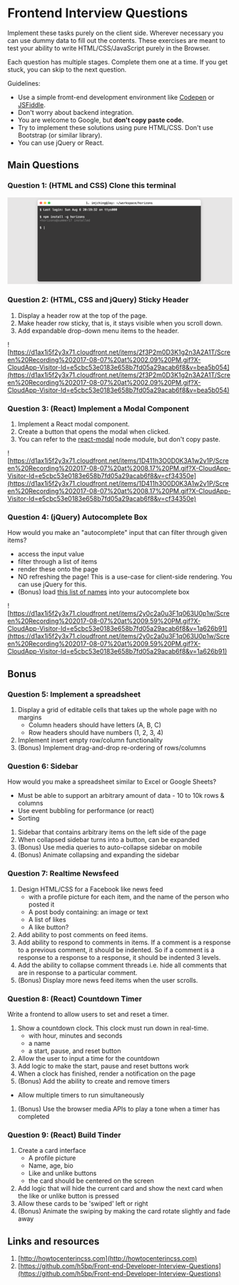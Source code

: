 # Frontend Interview Questions

Implement these tasks purely on the client side. Wherever necessary you can use dummy data to fill out the contents.
These exercises are meant to test your ability to write HTML/CSS/JavaScript purely in the Browser. 

Each question has multiple stages. Complete them one at a time. If you get stuck, you can skip to the next question.

Guidelines:

- Use a simple fromt-end development environment like [Codepen](http://codepen.io/) or [JSFiddle](https://jsfiddle.net/).
- Don't worry about backend integration.
- You are welcome to Google, but **don't copy paste code.**
- Try to implement these solutions using pure HTML/CSS. Don't use Bootstrap (or similar library).
- You can use jQuery or React.

## Main Questions

### Question 1: (HTML and CSS) Clone this terminal

![terminal.png](terminal.png)

### Question 2: (HTML, CSS and jQuery) Sticky Header

1. Display a header row at the top of the page.
2. Make header row sticky, that is, it stays visible when you scroll down.
3. Add expandable drop-down menu items to the header.

![https://d1ax1i5f2y3x71.cloudfront.net/items/2f3P2m0D3K1g2n3A2A1T/Screen%20Recording%202017-08-07%20at%2002.09%20PM.gif?X-CloudApp-Visitor-Id=e5cbc53e0183e658b7fd05a29acab6f8&v=bea5b054](https://d1ax1i5f2y3x71.cloudfront.net/items/2f3P2m0D3K1g2n3A2A1T/Screen%20Recording%202017-08-07%20at%2002.09%20PM.gif?X-CloudApp-Visitor-Id=e5cbc53e0183e658b7fd05a29acab6f8&v=bea5b054)

### Question 3: (React) Implement a Modal Component

1. Implement a React modal component.
1. Create a button that opens the modal when clicked.
1. You can refer to the [react-modal](https://github.com/reactjs/react-modal) node module, but don't copy paste.

![https://d1ax1i5f2y3x71.cloudfront.net/items/1D411h3O0D0K3A1w2v1P/Screen%20Recording%202017-08-07%20at%2008.17%20PM.gif?X-CloudApp-Visitor-Id=e5cbc53e0183e658b7fd05a29acab6f8&v=cf34350e](https://d1ax1i5f2y3x71.cloudfront.net/items/1D411h3O0D0K3A1w2v1P/Screen%20Recording%202017-08-07%20at%2008.17%20PM.gif?X-CloudApp-Visitor-Id=e5cbc53e0183e658b7fd05a29acab6f8&v=cf34350e)

### Question 4: (jQuery) Autocomplete Box

How would you make an "autocomplete" input that can filter through given items?

* access the input value
* filter through a list of items
* render these onto the page
* NO refreshing the page! This is a use-case for client-side rendering. You can use jQuery for this.
* (Bonus) load [this list of names](https://raw.githubusercontent.com/dominictarr/random-name/master/first-names.txt) into your autocomplete box

![https://d1ax1i5f2y3x71.cloudfront.net/items/2y0c2a0u3F1q063U0p1w/Screen%20Recording%202017-08-07%20at%2009.59%20PM.gif?X-CloudApp-Visitor-Id=e5cbc53e0183e658b7fd05a29acab6f8&v=1a626b91](https://d1ax1i5f2y3x71.cloudfront.net/items/2y0c2a0u3F1q063U0p1w/Screen%20Recording%202017-08-07%20at%2009.59%20PM.gif?X-CloudApp-Visitor-Id=e5cbc53e0183e658b7fd05a29acab6f8&v=1a626b91)

## Bonus

### Question 5: Implement a spreadsheet

1. Display a grid of editable cells that takes up the whole page with no margins
    - Column headers should have letters (A, B, C)
    - Row headers should have numbers (1, 2, 3, 4)
1. Implement insert empty row/column functionality
2. (Bonus) Implement drag-and-drop re-ordering of rows/columns

### Question 6: Sidebar

How would you make a spreadsheet similar to Excel or Google Sheets?

* Must be able to support an arbitrary amount of data - 10 to 10k rows & columns
* Use event bubbling for performance (or react)
* Sorting

1. Sidebar that contains arbitrary items on the left side of the page
1. When collapsed sidebar turns into a button, can be expanded
1. (Bonus) Use media queries to auto-collapse sidebar on mobile
2. (Bonus) Animate collapsing and expanding the sidebar

### Question 7: Realtime Newsfeed

1. Design HTML/CSS for a Facebook like news feed
    - with a profile picture for each item, and the name of the person who posted it
    - A post body containing: an image or text
    - A list of likes
    - A like button?
1. Add ability to post comments on feed items.
1. Add ability to respond to comments in items. If a comment is a response to a previous comment, it should be indented. So if a comment is a response to a response to a response, it should be indented 3 levels.
1. Add the ability to collapse comment threads i.e. hide all comments that are in response to a particular comment.
1. (Bonus) Display more news feed items when the user scrolls.

### Question 8: (React) Countdown Timer

Write a frontend to allow users to set and reset a timer.

1. Show a countdown clock. This clock must run down in real-time.
    - with hour, minutes and seconds
    - a name
    - a start, pause, and reset button
1. Allow the user to input a time for the countdown
1. Add logic to make the start, pause and reset buttons work
1. When a clock has finished, render a notification on the page
1. (Bonus) Add the ability to create and remove timers
  - Allow multiple timers to run simultaneously
1. (Bonus) Use the browser media APIs to play a tone when a timer has completed

### Question 9: (React) Build Tinder

1. Create a card interface
    - A profile picture
    - Name, age, bio
    - Like and unlike buttons
    - the card should be centered on the screen
1. Add logic that will hide the current card and show the next card when the like or unlike button is pressed
1. Allow these cards to be 'swiped' left or right
1. (Bonus) Animate the swiping by making the card rotate slightly and fade away

## Links and resources

1. [http://howtocenterincss.com](http://howtocenterincss.com)
1. [https://github.com/h5bp/Front-end-Developer-Interview-Questions](https://github.com/h5bp/Front-end-Developer-Interview-Questions)
